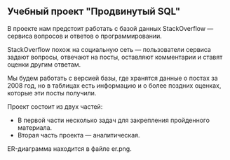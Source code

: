 <h2>Учебный проект "Продвинутый SQL"</h2>

<p>В проекте нам предстоит работать с базой данных StackOverflow — сервиса вопросов и ответов о программировании.</p>
<p>StackOverflow похож на социальную сеть — пользователи сервиса задают вопросы, отвечают на посты, оставляют комментарии и ставят оценки другим ответам.</p>
<p>Мы будем работать с версией базы, где хранятся данные о постах за 2008 год, но в таблицах есть информацию и о более поздних оценках, которые эти посты получили.</p>
<p>Проект состоит из двух частей: </p>
<ul>
<li>В первой части несколько задач для закрепления пройденного материала.</li>
<li>Вторая часть проекта — аналитическая.</li>
</ul>
<p>ER-диаграмма находится в файле er.png.</p>
